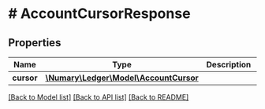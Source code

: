 # # AccountCursorResponse

## Properties

Name | Type | Description | Notes
------------ | ------------- | ------------- | -------------
**cursor** | [**\Numary\Ledger\Model\AccountCursor**](AccountCursor.md) |  |

[[Back to Model list]](../../README.md#models) [[Back to API list]](../../README.md#endpoints) [[Back to README]](../../README.md)
